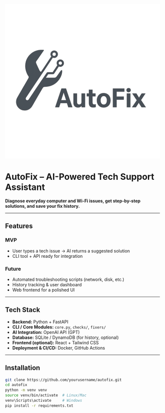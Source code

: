 ![AutoFix Logo](autofix/picture.png)


# AutoFix – AI-Powered Tech Support Assistant 

**Diagnose everyday computer and Wi-Fi issues, get step-by-step solutions, and save your fix history.**

---

##  Features

### MVP
- User types a tech issue → AI returns a suggested solution
- CLI tool + API ready for integration

### Future
- Automated troubleshooting scripts (network, disk, etc.)
- History tracking & user dashboard
- Web frontend for a polished UI

---

##  Tech Stack
- **Backend:** Python + FastAPI  
- **CLI / Core Modules:** `core.py`, `checks/`, `fixers/`  
- **AI Integration:** OpenAI API (GPT)  
- **Database:** SQLite / DynamoDB (for history, optional)  
- **Frontend (optional):** React + Tailwind CSS  
- **Deployment & CI/CD:** Docker, GitHub Actions

---

## Installation

```bash
git clone https://github.com/yourusername/autofix.git
cd autofix
python -m venv venv
source venv/bin/activate  # Linux/Mac
venv\Scripts\activate     # Windows
pip install -r requirements.txt

